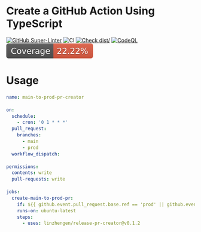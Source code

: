 # Create a GitHub Action Using TypeScript

[![GitHub Super-Linter](https://github.com/actions/typescript-action/actions/workflows/linter.yml/badge.svg)](https://github.com/super-linter/super-linter)
![CI](https://github.com/actions/typescript-action/actions/workflows/ci.yml/badge.svg)
[![Check dist/](https://github.com/actions/typescript-action/actions/workflows/check-dist.yml/badge.svg)](https://github.com/actions/typescript-action/actions/workflows/check-dist.yml)
[![CodeQL](https://github.com/actions/typescript-action/actions/workflows/codeql-analysis.yml/badge.svg)](https://github.com/actions/typescript-action/actions/workflows/codeql-analysis.yml)
[![Coverage](./badges/coverage.svg)](./badges/coverage.svg)

# Usage

```yaml
name: main-to-prod-pr-creator

on:
  schedule:
    - cron: '0 1 * * *'
  pull_request:
    branches:
      - main
      - prod
  workflow_dispatch:

permissions:
  contents: write
  pull-requests: write

jobs:
  create-main-to-prod-pr:
    if: ${{ github.event.pull_request.base.ref == 'prod' || github.event_name == 'workflow_dispatch' || github.event_name == 'schedule' }}
    runs-on: ubuntu-latest
    steps:
      - uses: linzhengen/release-pr-creator@v0.1.2
```
